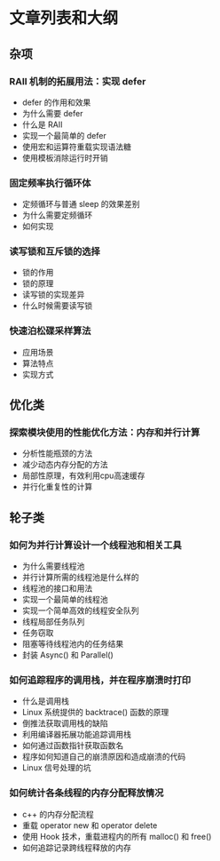 # 文章列表和大纲

## 杂项
### RAII 机制的拓展用法：实现 defer
   - defer 的作用和效果
   - 为什么需要 defer
   - 什么是 RAII
   - 实现一个最简单的 defer
   - 使用宏和运算符重载实现语法糖
   - 使用模板消除运行时开销

### 固定频率执行循环体
   - 定频循环与普通 sleep 的效果差别
   - 为什么需要定频循环
   - 如何实现

### 读写锁和互斥锁的选择
   - 锁的作用
   - 锁的原理
   - 读写锁的实现差异
   - 什么时候需要读写锁

### 快速泊松碟采样算法
   - 应用场景
   - 算法特点
   - 实现方式

## 优化类
### 探索模块使用的性能优化方法：内存和并行计算
   - 分析性能瓶颈的方法
   - 减少动态内存分配的方法
   - 局部性原理，有效利用cpu高速缓存
   - 并行化重复性的计算

## 轮子类
### 如何为并行计算设计一个线程池和相关工具
   - 为什么需要线程池
   - 并行计算所需的线程池是什么样的
   - 线程池的接口和用法
   - 实现一个最简单的线程池
   - 实现一个简单高效的线程安全队列
   - 线程局部任务队列
   - 任务窃取
   - 阻塞等待线程池内的任务结果
   - 封装 Async() 和 Parallel()

### 如何追踪程序的调用栈，并在程序崩溃时打印
   - 什么是调用栈
   - Linux 系统提供的 backtrace() 函数的原理
   - 倒推法获取调用栈的缺陷
   - 利用编译器拓展功能追踪调用栈
   - 如何通过函数指针获取函数名
   - 程序如何知道自己的崩溃原因和造成崩溃的代码
   - Linux 信号处理的坑

### 如何统计各条线程的内存分配释放情况
   - c++ 的内存分配流程
   - 重载 operator new 和 operator delete
   - 使用 Hook 技术，重载进程内的所有 malloc() 和 free() 
   - 如何追踪记录跨线程释放的内存
